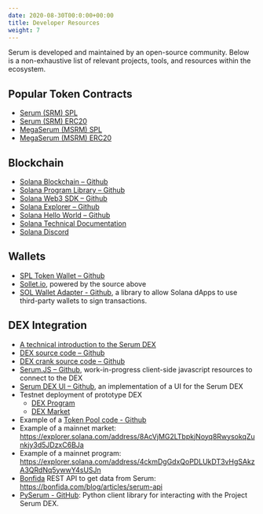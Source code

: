 ```yaml
---
date: 2020-08-30T00:0:00+00:00
title: Developer Resources
weight: 7
---
```


Serum is developed and maintained by an open-source community. Below is a non-exhaustive list of relevant projects, tools, and resources within the ecosystem.

## Popular Token Contracts

- [Serum (SRM) SPL](https://explorer.solana.com/address/SRMuApVNdxXokk5GT7XD5cUUgXMBCoAz2LHeuAoKWRt)
- [Serum (SRM) ERC20](https://etherscan.io/token/0x476c5e26a75bd202a9683ffd34359c0cc15be0ff)
- [MegaSerum (MSRM) SPL](https://explorer.solana.com/address/MSRMcoVyrFxnSgo5uXwone5SKcGhT1KEJMFEkMEWf9L)
- [MegaSerum (MSRM) ERC20](https://etherscan.io/token/0x1320c8c64b9f2eAa851F70702e6C9FC1EE4E8Ce4)

## Blockchain

- [Solana Blockchain – Github](https://github.com/solana-labs/solana)
- [Solana Program Library – Github](https://github.com/solana-labs/solana-program-library)
- [Solana Web3 SDK – Github](https://github.com/solana-labs/solana-web3.js)
- [Solana Explorer – Github](https://github.com/solana-labs/solana/tree/master/explorer)
- [Solana Hello World – Github](https://github.com/solana-labs/example-helloworld)
- [Solana Technical Documentation](https://docs.solana.com/)
- [Solana Discord](https://solana.com/discord)

## Wallets

- [SPL Token Wallet – Github](https://github.com/serum-foundation/spl-token-wallet)
- [Sollet.io](https://sollet.io/), powered by the source above
- [SOL Wallet Adapter - Github](https://github.com/project-serum/sol-wallet-adapter), a library to allow Solana dApps to use third-party wallets to sign transactions.

## DEX Integration

- [A technical introduction to the Serum DEX](https://docs.google.com/document/d/1isGJES4jzQutI0GtQGuqtrBUqeHxl_xJNXdtOv4SdII/edit?usp=sharing)
- [DEX source code – Github](https://github.com/project-serum/serum-dex)
- [DEX crank source code – Github](https://github.com/project-serum/serum-dex/blob/master/crank/src/main.rs#L297)
- [Serum.JS – Github](https://github.com/project-serum/serum-js), work-in-progress client-side javascript resources to connect to the DEX
- [Serum DEX UI – Github](https://github.com/project-serum/serum-dex-ui), an implementation of a UI for the Serum DEX
- Testnet deployment of prototype DEX
  - [DEX Program](https://explorer.solana.com/address/9JipvuvjcirpYf8mzYQtozXeYtQLWY67LaZCiANSMNgs)
  - [DEX Market](https://explorer.solana.com/address/2tJ2LVReFCZF81Ej4MAQHEr1kRSmk6QQ5XSnzjC9KJNj)
- Example of a [Token Pool code - Github](https://github.com/project-serum/serum-dex/tree/etf_wip/etf)
- Example of a mainnet market: https://explorer.solana.com/address/8AcVjMG2LTbpkjNoyq8RwysokqZunkjy3d5JDzxC6BJa
- Example of a mainnet program: https://explorer.solana.com/address/4ckmDgGdxQoPDLUkDT3vHgSAkzA3QRdNq5ywwY4sUSJn
- [Bonfida](https://bonfida.com/) REST API to get data from Serum: https://bonfida.com/blog/articles/serum-api
- [PySerum - GitHub](https://github.com/serum-community/pyserum): Python client library for interacting with the Project Serum DEX.
